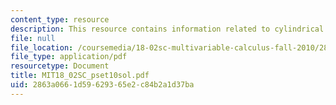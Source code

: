 ```yaml
---
content_type: resource
description: This resource contains information related to cylindrical coords.
file: null
file_location: /coursemedia/18-02sc-multivariable-calculus-fall-2010/2863a0661d59629365e2c84b2a1d37ba_MIT18_02SC_pset10sol.pdf
file_type: application/pdf
resourcetype: Document
title: MIT18_02SC_pset10sol.pdf
uid: 2863a066-1d59-6293-65e2-c84b2a1d37ba
---
```


